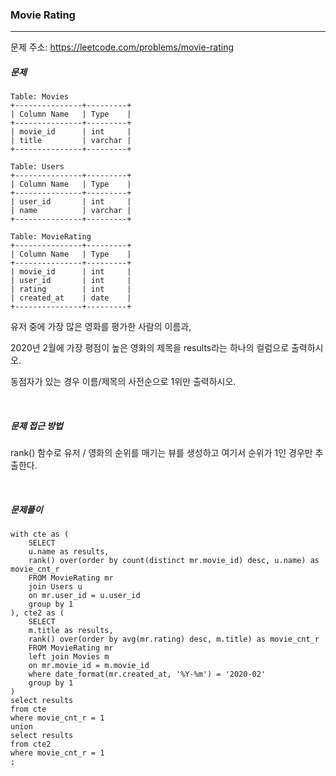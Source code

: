 ### Movie Rating

------

문제 주소: https://leetcode.com/problems/movie-rating



##### 문제

```
Table: Movies
+---------------+---------+
| Column Name   | Type    |
+---------------+---------+
| movie_id      | int     |
| title         | varchar |
+---------------+---------+

Table: Users
+---------------+---------+
| Column Name   | Type    |
+---------------+---------+
| user_id       | int     |
| name          | varchar |
+---------------+---------+

Table: MovieRating
+---------------+---------+
| Column Name   | Type    |
+---------------+---------+
| movie_id      | int     |
| user_id       | int     |
| rating        | int     |
| created_at    | date    |
+---------------+---------+
```

유저 중에 가장 많은 영화를 평가한 사람의 이름과,    

2020년 2월에 가장 평점이 높은 영화의 제목을 results라는 하나의 컬럼으로 출력하시오.   

동점자가 있는 경우 이름/제목의 사전순으로 1위만 출력하시오.    

​    

##### 문제 접근 방법

rank() 함수로 유저 / 영화의 순위를 매기는 뷰를 생성하고 여기서 순위가 1인 경우만 추출한다.      

​     

##### 문제풀이

```
with cte as (
    SELECT
    u.name as results,
    rank() over(order by count(distinct mr.movie_id) desc, u.name) as movie_cnt_r
    FROM MovieRating mr
    join Users u
    on mr.user_id = u.user_id
    group by 1
), cte2 as (
    SELECT
    m.title as results,
    rank() over(order by avg(mr.rating) desc, m.title) as movie_cnt_r
    FROM MovieRating mr
    left join Movies m
    on mr.movie_id = m.movie_id
    where date_format(mr.created_at, '%Y-%m') = '2020-02'
    group by 1
)
select results
from cte
where movie_cnt_r = 1
union
select results
from cte2
where movie_cnt_r = 1
;

```

​    
